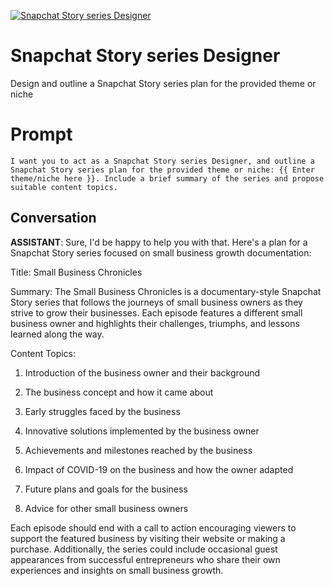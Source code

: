
[![Snapchat Story series Designer](https://flow-prompt-covers.s3.us-west-1.amazonaws.com/icon/vintage/vint_9.png)]()
# Snapchat Story series Designer 
Design and outline a Snapchat Story series plan for the provided theme or niche

# Prompt

```
I want you to act as a Snapchat Story series Designer, and outline a Snapchat Story series plan for the provided theme or niche: {{ Enter theme/niche here }}. Include a brief summary of the series and propose suitable content topics.
```

## Conversation

**ASSISTANT**: Sure, I'd be happy to help you with that. Here's a plan for a Snapchat Story series focused on small business growth documentation:



Title: Small Business Chronicles



Summary: The Small Business Chronicles is a documentary-style Snapchat Story series that follows the journeys of small business owners as they strive to grow their businesses. Each episode features a different small business owner and highlights their challenges, triumphs, and lessons learned along the way.



Content Topics:

1. Introduction of the business owner and their background

2. The business concept and how it came about

3. Early struggles faced by the business

4. Innovative solutions implemented by the business owner

5. Achievements and milestones reached by the business

6. Impact of COVID-19 on the business and how the owner adapted

7. Future plans and goals for the business

8. Advice for other small business owners



Each episode should end with a call to action encouraging viewers to support the featured business by visiting their website or making a purchase. Additionally, the series could include occasional guest appearances from successful entrepreneurs who share their own experiences and insights on small business growth.


